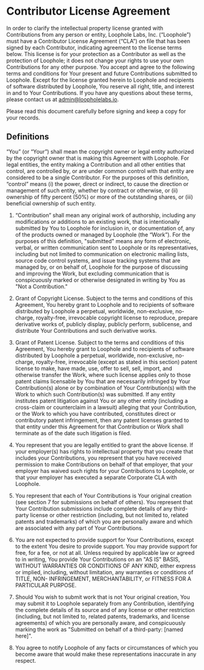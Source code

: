# Contributor License Agreement

In order to clarify the intellectual property license granted with Contributions from any person or entity, Loophole Labs, Inc. (“Loophole”) must have a Contributor License Agreement (“CLA”) on file that has been signed by each Contributor, indicating agreement to the license terms below. This license is for your protection as a Contributor as well as the protection of Loophole; it does not change your rights to use your own Contributions for any other purpose.
You accept and agree to the following terms and conditions for Your present and future Contributions submitted to Loophole. Except for the license granted herein to Loophole and recipients of software distributed by Loophole, You reserve all right, title, and interest in and to Your Contributions.
If you have any questions about these terms, please contact us at admin@loopholelabs.io.

Please read this document carefully before signing and keep a copy for your records.

## Definitions

“You” (or “Your”) shall mean the copyright owner or legal entity authorized by the copyright owner that is making this Agreement with Loophole. For legal entities, the entity making a Contribution and all other entities that control, are controlled by, or are under common control with that entity are considered to be a single Contributor. For the purposes of this definition, “control” means (i) the power, direct or indirect, to cause the direction or management of such entity, whether by contract or otherwise, or (ii) ownership of fifty percent (50%) or more of the outstanding shares, or (iii) beneficial ownership of such entity.

1. “Contribution” shall mean any original work of authorship, including any modifications or additions to an existing work, that is intentionally submitted by You to Loophole for inclusion in, or documentation of, any of the products owned or managed by Loophole (the “Work”). For the purposes of this definition, "submitted" means any form of electronic, verbal, or written communication sent to Loophole or its representatives, including but not limited to communication on electronic mailing lists, source code control systems, and issue tracking systems that are managed by, or on behalf of, Loophole for the purpose of discussing and improving the Work, but excluding communication that is conspicuously marked or otherwise designated in writing by You as "Not a Contribution."

2. Grant of Copyright License. Subject to the terms and conditions of this Agreement, You hereby grant to Loophole and to recipients of software distributed by Loophole a perpetual, worldwide, non-exclusive, no-charge, royalty-free, irrevocable copyright license to reproduce, prepare derivative works of, publicly display, publicly perform, sublicense, and distribute Your Contributions and such derivative works.

3. Grant of Patent License. Subject to the terms and conditions of this Agreement, You hereby grant to Loophole and to recipients of software distributed by Loophole a perpetual, worldwide, non-exclusive, no-charge, royalty-free, irrevocable (except as stated in this section) patent license to make, have made, use, offer to sell, sell, import, and otherwise transfer the Work, where such license applies only to those patent claims licensable by You that are necessarily infringed by Your Contribution(s) alone or by combination of Your Contribution(s) with the Work to which such Contribution(s) was submitted. If any entity institutes patent litigation against You or any other entity (including a cross-claim or counterclaim in a lawsuit) alleging that your Contribution, or the Work to which you have contributed, constitutes direct or contributory patent infringement, then any patent licenses granted to that entity under this Agreement for that Contribution or Work shall terminate as of the date such litigation is filed.

4. You represent that you are legally entitled to grant the above license. If your employer(s) has rights to intellectual property that you create that includes your Contributions, you represent that you have received permission to make Contributions on behalf of that employer, that your employer has waived such rights for your Contributions to Loophole, or that your employer has executed a separate Corporate CLA with Loophole.

5. You represent that each of Your Contributions is Your original creation (see section 7 for submissions on behalf of others). You represent that Your Contribution submissions include complete details of any third-party license or other restriction (including, but not limited to, related patents and trademarks) of which you are personally aware and which are associated with any part of Your Contributions.

6. You are not expected to provide support for Your Contributions, except to the extent You desire to provide support. You may provide support for free, for a fee, or not at all. Unless required by applicable law or agreed to in writing, You provide Your Contributions on an "AS IS" BASIS, WITHOUT WARRANTIES OR CONDITIONS OF ANY KIND, either express or implied, including, without limitation, any warranties or conditions of TITLE, NON- INFRINGEMENT, MERCHANTABILITY, or FITNESS FOR A PARTICULAR PURPOSE.

7. Should You wish to submit work that is not Your original creation, You may submit it to Loophole separately from any Contribution, identifying the complete details of its source and of any license or other restriction (including, but not limited to, related patents, trademarks, and license agreements) of which you are personally aware, and conspicuously marking the work as "Submitted on behalf of a third-party: [named here]".

8. You agree to notify Loophole of any facts or circumstances of which you become aware that would make these representations inaccurate in any respect.
